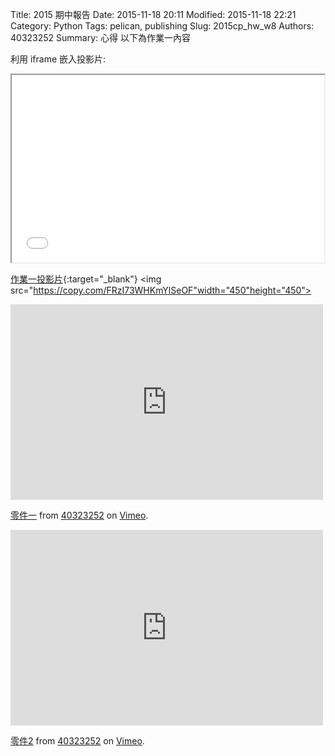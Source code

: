 Title: 2015 期中報告
Date: 2015-11-18 20:11
Modified: 2015-11-18 22:21
Category: Python
Tags: pelican, publishing
Slug: 2015cp_hw_w8
Authors: 40323252
Summary: 心得
以下為作業一內容

利用 iframe 嵌入投影片:

<iframe src="simplest4.html" width="500" height="300"></iframe>

[作業一投影片](simplest4.html){:target="_blank"}
<img src="https://copy.com/FRzI73WHKmYlSeOF"width="450"height="450">
<iframe src="https://player.vimeo.com/video/144359237" width="500" height="313" frameborder="0" webkitallowfullscreen mozallowfullscreen allowfullscreen></iframe> <p><a href="https://vimeo.com/144359237">零件一</a> from <a href="https://vimeo.com/user45419779">40323252</a> on <a href="https://vimeo.com">Vimeo</a>.</p>
<iframe src="https://player.vimeo.com/video/144359238" width="500" height="313" frameborder="0" webkitallowfullscreen mozallowfullscreen allowfullscreen></iframe> <p><a href="https://vimeo.com/144359238">零件2</a> from <a href="https://vimeo.com/user45419779">40323252</a> on <a href="https://vimeo.com">Vimeo</a>.</p>